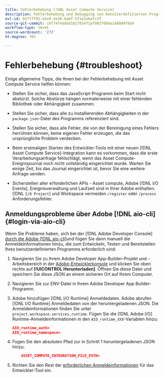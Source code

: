 ```yaml
---
title: Fehlerbehebung [!DNL Asset Compute Service]
description: Fehlerbehebung und Debugging von benutzerdefinierten Programmen mit  [!DNL Asset Compute Service].
exl-id: 017fff91-e5e9-4a30-babf-5faa1ebefc2f
source-git-commit: c6f747ebd6d1b17834f1af0837609a148804f8a9
workflow-type: tm+mt
source-wordcount: '273'
ht-degree: 76%

---
```


# Fehlerbehebung {#troubleshoot}

Einige allgemeine Tipps, die Ihnen bei der Fehlerbehebung mit Asset Compute Service helfen können:

* Stellen Sie sicher, dass das JavaScript-Programm beim Start nicht abstürzt. Solche Abstürze hängen normalerweise mit einer fehlenden Bibliothek oder Abhängigkeit zusammen.
* Stellen Sie sicher, dass alle zu installierenden Abhängigkeiten in der `package.json`-Datei des Programms referenziert sind.
* Stellen Sie sicher, dass alle Fehler, die von der Bereinigung eines Fehlers herrühren können, keine eigenen Fehler erzeugen, die das ursprüngliche Problem verdecken.

* Beim erstmaligen Starten des Entwickler-Tools mit einer neuen [!DNL Asset Compute Service]-Integration kann es vorkommen, dass die erste Verarbeitungsanfrage fehlschlägt, wenn das Asset Compute-Ereignisjournal noch nicht vollständig eingerichtet wurde. Warten Sie einige Zeit, bis das Journal eingerichtet ist, bevor Sie eine weitere Anfrage senden.
* Sicherstellen aller erforderlichen APIs - Asset compute, Adobe [!DNL I/O Events], Ereignisverwaltung und Laufzeit sind in Ihrer Adobe enthalten. [!DNL `I/O Project`] und Workspace vermeiden `/register` oder `/process` Anforderungsfehler.

## Anmeldungsprobleme über Adobe [!DNL aio-cli] {#login-via-aio-cli}

Wenn Sie Probleme haben, sich bei der [!DNL Adobe Developer Console] [durch die Adobe [!DNL aio-cli]](https://developer.adobe.com/app-builder/docs/getting_started/first_app/#3-signing-in-from-cli)und fügen Sie dann manuell die Anmeldeinformationen hinzu, die zum Entwickeln, Testen und Bereitstellen Ihres benutzerdefinierten Programms erforderlich sind:

1. Navigieren Sie zu Ihrem Adobe Developer App-Builder-Projekt und -Arbeitsbereich in der [Adobe-Entwicklerkonsole](https://developer.adobe.com/console/user/servicesandapis) und klicken Sie oben rechts auf **[!UICONTROL Herunterladen]**. Öffnen Sie diese Datei und speichern Sie diese JSON an einem sicheren Ort auf Ihrem Computer.

1. Navigieren Sie zur ENV-Datei in Ihrem Adobe Developer App Builder-Programm.

1. Adobe hinzufügen [!DNL I/O Runtime] Anmeldedaten. Adobe abrufen [!DNL I/O Runtime] Anmeldedaten von der heruntergeladenen JSON. Die Anmeldeinformationen finden Sie unter `project.workspace.services.runtime`. Fügen Sie die [!DNL Adobe I/O] Runtime-Anmeldeinformationen in den `AIO_runtime_XXX`-Variablen hinzu:

   ```json
   AIO_runtime_auth=
   AIO_runtime_namespace=
   ```

1. Fügen Sie den absoluten Pfad zur in Schritt 1 heruntergeladenen JSON hinzu:

   ```json
       ASSET_COMPUTE_INTEGRATION_FILE_PATH=
   ```

1. Richten Sie den Rest der [erforderlichen Anmeldeinformationen](develop-custom-application.md) für das Entwickler-Tool ein.

<!-- TBD for later:
Add any best practices for developers in this section:
* Any items to take care of when creating projects.
* Any naming conventions, reserved keywords, etc.?
* Any terms that can become a source of confusion later based on our OOTB naming.

* If required, add limitations for custom applications and spin those off as best practices.
* Do NOT borrow any content from https://git.corp.adobe.com/nui/nui/blob/master/doc/worker_api.md. It is outdated and irrelevant for 3rd party custom applications.
-->
